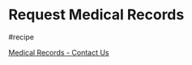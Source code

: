 # Request Medical Records
#recipe

[Medical Records - Contact Us](http://www.nyp.org/patients-and-visitors/medical-records/contact-locations)
